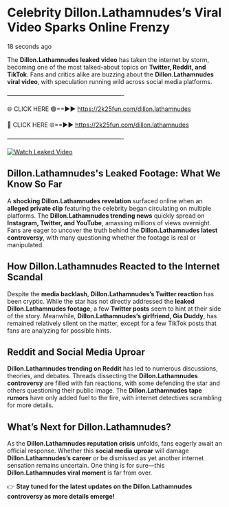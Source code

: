 # Celebrity Dillon.Lathamnudes’s Viral Video Sparks Online Frenzy

18 seconds ago

The **Dillon.Lathamnudes leaked video** has taken the internet by storm, becoming one of the most talked-about topics on **Twitter, Reddit, and TikTok**. Fans and critics alike are buzzing about the **Dillon.Lathamnudes viral video**, with speculation running wild across social media platforms.

———————————————————-

🌐 CLICK HERE 🟢==►► https://2k25fun.com/dillon.lathamnudes

🔴 CLICK HERE 🌐==►► https://2k25fun.com/dillon.lathamnudes

———————————————————-

[![Watch Leaked Video](https://miro.medium.com/v2/resize:fit:828/format:webp/1*cilzJN44JGOrTw9NJCrNHA.gif "Watch Leaked Video")](https://2k25fun.com/dillon.lathamnudes)

## **Dillon.Lathamnudes's Leaked Footage: What We Know So Far**  
A **shocking Dillon.Lathamnudes revelation** surfaced online when an **alleged private clip** featuring the celebrity began circulating on multiple platforms. The **Dillon.Lathamnudes trending news** quickly spread on **Instagram, Twitter, and YouTube**, amassing millions of views overnight. Fans are eager to uncover the truth behind the **Dillon.Lathamnudes latest controversy**, with many questioning whether the footage is real or manipulated.  

## **How Dillon.Lathamnudes Reacted to the Internet Scandal**  
Despite the **media backlash**, **Dillon.Lathamnudes’s Twitter reaction** has been cryptic. While the star has not directly addressed the **leaked Dillon.Lathamnudes footage**, a few **Twitter posts** seem to hint at their side of the story. Meanwhile, **Dillon.Lathamnudes’s girlfriend, Gia Duddy**, has remained relatively silent on the matter, except for a few TikTok posts that fans are analyzing for possible hints.  

## **Reddit and Social Media Uproar**  
**Dillon.Lathamnudes trending on Reddit** has led to numerous discussions, theories, and debates. Threads dissecting the **Dillon.Lathamnudes controversy** are filled with fan reactions, with some defending the star and others questioning their public image. The **Dillon.Lathamnudes tape rumors** have only added fuel to the fire, with internet detectives scrambling for more details.  

## **What’s Next for Dillon.Lathamnudes?**  
As the **Dillon.Lathamnudes reputation crisis** unfolds, fans eagerly await an official response. Whether this **social media uproar** will damage **Dillon.Lathamnudes’s career** or be dismissed as yet another internet sensation remains uncertain. One thing is for sure—this **Dillon.Lathamnudes viral moment** is far from over.  

👉 **Stay tuned for the latest updates on the Dillon.Lathamnudes controversy as more details emerge!**  